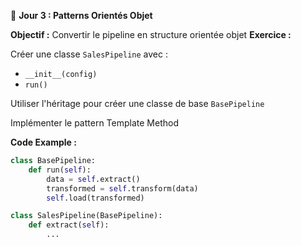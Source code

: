 🔷 **Jour 3 : Patterns Orientés Objet**

**Objectif :** Convertir le pipeline en structure orientée objet
**Exercice :**

Créer une classe `SalesPipeline` avec :

- `__init__(config)`
- `run()`

Utiliser l'héritage pour créer une classe de base `BasePipeline`

Implémenter le pattern Template Method

**Code Example :**

```python
class BasePipeline:
    def run(self):
        data = self.extract()
        transformed = self.transform(data)
        self.load(transformed)

class SalesPipeline(BasePipeline):
    def extract(self):
        ...
